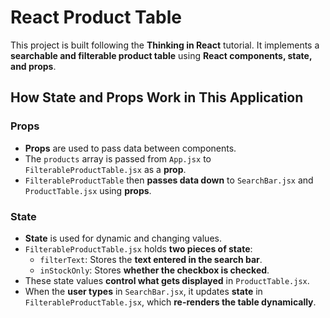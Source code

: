 # React Product Table

This project is built following the **Thinking in React** tutorial. It implements a **searchable and filterable product table** using **React components, state, and props**.

## How State and Props Work in This Application

### Props
- **Props** are used to pass data between components.
- The `products` array is passed from `App.jsx` to `FilterableProductTable.jsx` as a **prop**.
- `FilterableProductTable` then **passes data down** to `SearchBar.jsx` and `ProductTable.jsx` using **props**.

### State
- **State** is used for dynamic and changing values.
- `FilterableProductTable.jsx` holds **two pieces of state**:
  - `filterText`: Stores the **text entered in the search bar**.
  - `inStockOnly`: Stores **whether the checkbox is checked**.
- These state values **control what gets displayed** in `ProductTable.jsx`.
- When the **user types** in `SearchBar.jsx`, it updates **state** in `FilterableProductTable.jsx`, which **re-renders the table dynamically**.


